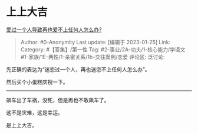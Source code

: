 # 上上大吉
[爱过一个人导致再也爱不上任何人怎么办?](https://www.zhihu.com/question/432367962/answer/2859120336)

> Author: #0-Anonymity
> Last update: [编辑于 2023-01-25]
> Link:
> Category: #【答集】/第一性
> Tag: #2-事业/2A-功夫/1-核心能力/学语文 #1-家族/1E-两性/1-亲密关系/1b-交往案例/恋爱
> 评论区:
> 泛讨论:

先正确的表达为“迷恋过一个人，再也迷恋不上任何人怎么办”。

然后买个小蛋糕庆祝一下。

---

飙车出了车祸，没死，但是再也不敢飙车了。

这不是灾难，这是幸运。

是上上大吉。
